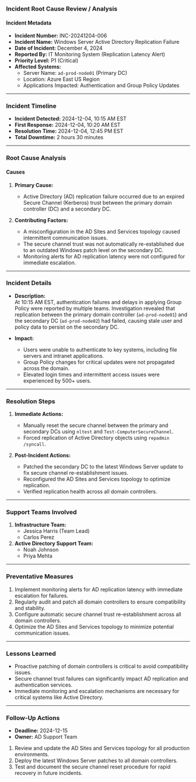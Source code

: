 ### **Incident Root Cause Review / Analysis**

#### **Incident Metadata**

-   **Incident Number:** INC-20241204-006
-   **Incident Name:** Windows Server Active Directory Replication Failure
-   **Date of Incident:** December 4, 2024
-   **Reported By:** IT Monitoring System (Replication Latency Alert)
-   **Priority Level:** P1 (Critical)
-   **Affected Systems:**
    -   Server Name: `ad-prod-node01` (Primary DC)
    -   Location: Azure East US Region
    -   Applications Impacted: Authentication and Group Policy Updates

----------

### **Incident Timeline**

-   **Incident Detected:** 2024-12-04, 10:15 AM EST
-   **First Response:** 2024-12-04, 10:20 AM EST
-   **Resolution Time:** 2024-12-04, 12:45 PM EST
-   **Total Downtime:** 2 hours 30 minutes

----------

### **Root Cause Analysis**

#### **Causes**

1.  **Primary Cause:**
    
    -   Active Directory (AD) replication failure occurred due to an expired Secure Channel (Kerberos) trust between the primary domain controller (DC) and a secondary DC.
2.  **Contributing Factors:**
    
    -   A misconfiguration in the AD Sites and Services topology caused intermittent communication issues.
    -   The secure channel trust was not automatically re-established due to an outdated Windows patch level on the secondary DC.
    -   Monitoring alerts for AD replication latency were not configured for immediate escalation.

----------

### **Incident Details**

-   **Description:**  
    At 10:15 AM EST, authentication failures and delays in applying Group Policy were reported by multiple teams. Investigation revealed that replication between the primary domain controller (`ad-prod-node01`) and the secondary DC (`ad-prod-node02`) had failed, causing stale user and policy data to persist on the secondary DC.
    
-   **Impact:**
    
    -   Users were unable to authenticate to key systems, including file servers and intranet applications.
    -   Group Policy changes for critical updates were not propagated across the domain.
    -   Elevated login times and intermittent access issues were experienced by 500+ users.

----------

### **Resolution Steps**

1.  **Immediate Actions:**
    
    -   Manually reset the secure channel between the primary and secondary DCs using `nltest` and `Test-ComputerSecureChannel`.
    -   Forced replication of Active Directory objects using `repadmin /syncall`.
2.  **Post-Incident Actions:**
    
    -   Patched the secondary DC to the latest Windows Server update to fix secure channel re-establishment issues.
    -   Reconfigured the AD Sites and Services topology to optimize replication.
    -   Verified replication health across all domain controllers.

----------

### **Support Teams Involved**

1.  **Infrastructure Team:**
    -   Jessica Harris (Team Lead)
    -   Carlos Perez
2.  **Active Directory Support Team:**
    -   Noah Johnson
    -   Priya Mehta

----------

### **Preventative Measures**

1.  Implement monitoring alerts for AD replication latency with immediate escalation for failures.
2.  Regularly audit and patch all domain controllers to ensure compatibility and stability.
3.  Configure automatic secure channel trust re-establishment across all domain controllers.
4.  Optimize the AD Sites and Services topology to minimize potential communication issues.

----------

### **Lessons Learned**

-   Proactive patching of domain controllers is critical to avoid compatibility issues.
-   Secure channel trust failures can significantly impact AD replication and authentication services.
-   Immediate monitoring and escalation mechanisms are necessary for critical systems like Active Directory.

----------

### **Follow-Up Actions**

-   **Deadline:** 2024-12-15
-   **Owner:** AD Support Team

1.  Review and update the AD Sites and Services topology for all production environments.
2.  Deploy the latest Windows Server patches to all domain controllers.
3.  Test and document the secure channel reset procedure for rapid recovery in future incidents.